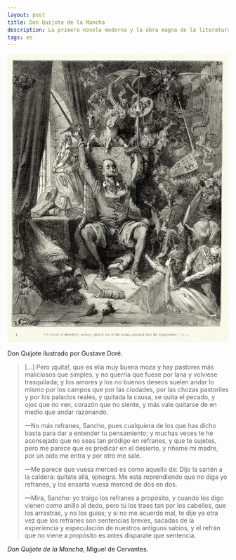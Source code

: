 ```yaml
---
layout: post
title: Don Quijote de la Mancha
description: La primera novela moderna y la obra magna de la literatura.
tags: es
---
```


![Don Quijote][1]

Don Quijote ilustrado por Gustave Doré.

> [...] Pero ¡quita!, que es ella muy buena moza y hay pastores más maliciosos
> que simples, y no querría que fuese por lana y volviese trasquilada; y los
> amores y los no buenos deseos suelen andar lo mismo por los campos que por las
> ciudades, por las chozas pastoriles y por los palacios reales, y quitada la
> causa, se quita el pecado, y ojos que no ven, corazón que no siente, y más vale
> quitarse de en medio que andar razonando.
>
> —No más refranes, Sancho, pues cualquiera de los que has dicho basta para dar a
> entender tu pensamiento; y muchas veces te he aconsejado que no seas tan
> pródigo en refranes, y que te sujetes, pero me parece que es predicar en el
> desierto, y ríñeme mi madre, por un oído me entra y por otro me sale.
>
> —Me parece que vuesa merced es como aquello de: Dijo la sartén a la caldera:
> quítate allá, ojinegra. Me está reprendiendo que no diga yo refranes, y los
> ensarta vuesa merced de dos en dos.
>
> —Mira, Sancho: yo traigo los refranes a propósito, y cuando los digo vienen
> como anillo al dedo, pero tú los traes tan por los cabellos, que los arrastras,
> y no los guías; y si no me acuerdo mal, te dije ya otra vez que los refranes
> son sentencias breves, sacadas de la experiencia y especulación de nuestros
> antiguos sabios, y el refrán que no viene a propósito es antes disparate que
> sentencia.

*Don Quijote de la Mancha*, Miguel de Cervantes.


[1]: /assets/images/notes/don-quixote.jpg
